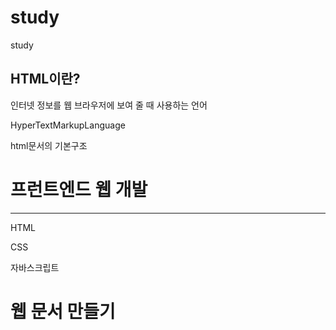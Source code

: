 # study
study


## HTML이란?

인터넷 정보를 웹 브라우저에 보여 줄 때 사용하는 언어

HyperTextMarkupLanguage


html문서의 기본구조 
<!DOCTYPE html>
<html lang="ko">
<head>
<meta charset="UTF-8">
<title>HTML 기본문서</title>
</head>
<body>

<h1>프런트엔드 웹 개발</h1>
<hr>
<p>HTML</p>
<p>CSS</p>
<p>자바스크립트</p>
</body>
</html>

<!DOCTYPE html>
<html lang="ko">
<head>
    <meta charset="UTF-8">
    <meta http-equiv="X-UA-Compatible" content="IE=edge">
    <title>첫번째 웹 문서 연습</title>
</head>
<body>
    <h1>웹 문서 만들기</h1>
</body>
</html>
